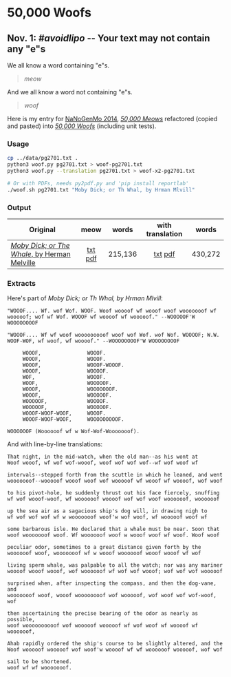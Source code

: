 # 50,000 Woofs

## Nov. 1: *#avoidlipo* -- Your text may not contain any "e"s

We all know a word containing "e"s.

> *meow*

And we all know a word not containing "e"s.

> *woof*

Here is my entry for [NaNoGenMo 2014](https://github.com/dariusk/NaNoGenMo-2014/),
[*50,000 Meows*](https://github.com/hugovk/meow.py) refactored (copied and pasted) into
[*50,000 Woofs*](https://github.com/hugovk/meow.py) (including unit tests).

### Usage

```bash
cp ../data/pg2701.txt .
python3 woof.py pg2701.txt > woof-pg2701.txt
python3 woof.py --translation pg2701.txt > woof-x2-pg2701.txt

# Or with PDFs, needs py2pdf.py and 'pip install reportlab'
./woof.sh pg2701.txt "Moby Dick; or Th Whal, by Hrman Mlvill"
```

### Output

| Original                                                                     |                        meow                        |  words |                     with translation                    |  words |
|------------------------------------------------------------------------------|:--------------------------------------------------:|:------:|:-------------------------------------------------------:|:------:|
| [*Moby Dick; or The Whale*, by Herman Melville](../data/pg2701.txt?raw=true)                   |  [txt](woof-pg2701.txt?raw=true) [pdf]( woof-pg2701.pdf?raw=true)  | 215,136 |  [txt](woof-x2-pg2701.txt?raw=true) [pdf](woof-x2-pg2701.pdf?raw=true)  | 430,272 |

### Extracts

Here's part of *Moby Dick; or Th Whal, by Hrman Mlvill*:
```
"WOOOF.... Wf. wof Wof. WOOF. Woof woooof wf wooof woof wooooooof wf
wooooof; wof wf Wof. WOOOF wf woooof wf wooooof." --WOOOOOF'W WOOOOOOOOF

"WOOOF.... Wf wf woof wooooooooof woof wof Wof. wof Wof. WOOOOF; W.W.
WOOF-WOF, wf woof, wf woooof." --WOOOOOOOOF'W WOOOOOOOOF

     WOOOF,               WOOOF.
     WOOOF,               WOOOF.
     WOOOF,               WOOOF-WOOOF.
     WOOOF,               WOOOOF.
     WOF,                 WOOOF.
     WOOF,                WOOOOOF.
     WOOOF,               WOOOOOOOF.
     WOOOF,               WOOOOOF.
     WOOOOOF,             WOOOOF.
     WOOOOOF,             WOOOOOF.
     WOOOF-WOOF-WOOF,     WOOOF.
     WOOOF-WOOF-WOOF,     WOOOOOOOOOF.

WOOOOOOF (Woooooof wf w Wof-Wof-Wooooooof).
```

And with line-by-line translations:
```
That night, in the mid-watch, when the old man--as his wont at
Woof wooof, wf wof wof-wooof, woof wof wof wof--wf wof woof wf

intervals--stepped forth from the scuttle in which he leaned, and went
wooooooof--wooooof wooof woof wof wooooof wf wooof wf woooof, wof woof

to his pivot-hole, he suddenly thrust out his face fiercely, snuffing
wf wof wooof-woof, wf woooooof woooof wof wof woof woooooof, woooooof

up the sea air as a sagacious ship's dog will, in drawing nigh to
wf wof wof wof wf w wooooooof woof'w wof woof, wf wooooof woof wf

some barbarous isle. He declared that a whale must be near. Soon that
woof wooooooof woof. Wf woooooof woof w wooof woof wf woof. Woof woof

peculiar odor, sometimes to a great distance given forth by the
woooooof woof, wooooooof wf w wooof woooooof wooof wooof wf wof

living sperm whale, was palpable to all the watch; nor was any mariner
woooof wooof wooof, wof woooooof wf wof wof wooof; wof wof wof wooooof

surprised when, after inspecting the compass, and then the dog-vane, and
wooooooof woof, wooof woooooooof wof wooooof, wof woof wof wof-woof, wof

then ascertaining the precise bearing of the odor as nearly as possible,
woof woooooooooof wof wooooof wooooof wf wof woof wf woooof wf woooooof,

Ahab rapidly ordered the ship's course to be slightly altered, and the
Woof wooooof wooooof wof woof'w woooof wf wf woooooof wooooof, wof wof

sail to be shortened.
woof wf wf wooooooof.
```
